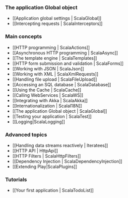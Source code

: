 <!--- Copyright (C) 2009-2013 Typesafe Inc. <http://www.typesafe.com> -->
### The application Global object

- [[Application global settings | ScalaGlobal]]
- [[Intercepting requests | ScalaInterceptors]]

### Main concepts

- [[HTTP programming | ScalaActions]]
- [[Asynchronous HTTP programming | ScalaAsync]]
- [[The template engine | ScalaTemplates]]
- [[HTTP form submission and validation | ScalaForms]]
- [[Working with JSON | ScalaJson]]
- [[Working with XML | ScalaXmlRequests]]
- [[Handling file upload | ScalaFileUpload]]
- [[Accessing an SQL database | ScalaDatabase]]
- [[Using the Cache | ScalaCache]]
- [[Calling WebServices | ScalaWS]]
- [[Integrating with Akka | ScalaAkka]]
- [[Internationalization | ScalaI18N]]
- [[The application Global object | ScalaGlobal]]
- [[Testing your application | ScalaTest]]
- [[Logging|ScalaLogging]]
    
### Advanced topics

- [[Handling data streams reactively | Iteratees]]
- [[HTTP API | HttpApi]]
- [[HTTP Filters | ScalaHttpFilters]]
- [[Dependency Injection | ScalaDependencyInjection]]
- [[Extending Play|ScalaPlugins]]

### Tutorials

- [[Your first application | ScalaTodoList]]